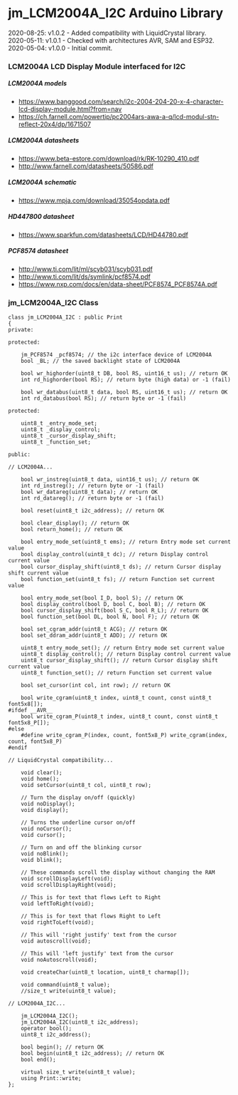 # jm_LCM2004A_I2C Arduino Library

2020-08-25: v1.0.2 - Added compatibility with LiquidCrystal library.  
2020-05-11: v1.0.1 - Checked with architectures AVR, SAM and ESP32.  
2020-05-04: v1.0.0 - Initial commit.  



### LCM2004A LCD Display Module interfaced for I2C

##### LCM2004A models

- https://www.banggood.com/search/i2c-2004-204-20-x-4-character-lcd-display-module.html?from=nav
- https://ch.farnell.com/powertip/pc2004ars-awa-a-q/lcd-modul-stn-reflect-20x4/dp/1671507

##### LCM2004A datasheets

- https://www.beta-estore.com/download/rk/RK-10290_410.pdf
- http://www.farnell.com/datasheets/50586.pdf

##### LCM2004A schematic

- https://www.mpja.com/download/35054opdata.pdf

##### HD447800 datasheet

- https://www.sparkfun.com/datasheets/LCD/HD44780.pdf

##### PCF8574 datasheet

- http://www.ti.com/lit/ml/scyb031/scyb031.pdf
- http://www.ti.com/lit/ds/symlink/pcf8574.pdf
- https://www.nxp.com/docs/en/data-sheet/PCF8574_PCF8574A.pdf



### jm_LCM2004A_I2C Class

```
class jm_LCM2004A_I2C : public Print
{
private:

protected:

	jm_PCF8574 _pcf8574; // the i2c interface device of LCM2004A
	bool _BL; // the saved backlight state of LCM2004A

	bool wr_highorder(uint8_t DB, bool RS, uint16_t us); // return OK
	int rd_highorder(bool RS); // return byte (high data) or -1 (fail)

	bool wr_databus(uint8_t data, bool RS, uint16_t us); // return OK
	int rd_databus(bool RS); // return byte or -1 (fail)

protected:

	uint8_t _entry_mode_set;
	uint8_t _display_control;
	uint8_t _cursor_display_shift;
	uint8_t _function_set;

public:

// LCM2004A...

	bool wr_instreg(uint8_t data, uint16_t us); // return OK
	int rd_instreg(); // return byte or -1 (fail)
	bool wr_datareg(uint8_t data); // return OK
	int rd_datareg(); // return byte or -1 (fail)

	bool reset(uint8_t i2c_address); // return OK

	bool clear_display(); // return OK
	bool return_home(); // return OK

	bool entry_mode_set(uint8_t ems); // return Entry mode set current value
	bool display_control(uint8_t dc); // return Display control current value
	bool cursor_display_shift(uint8_t ds); // return Cursor display shift current value
	bool function_set(uint8_t fs); // return Function set current value

	bool entry_mode_set(bool I_D, bool S); // return OK
	bool display_control(bool D, bool C, bool B); // return OK
	bool cursor_display_shift(bool S_C, bool R_L); // return OK
	bool function_set(bool DL, bool N, bool F); // return OK

	bool set_cgram_addr(uint8_t ACG); // return OK
	bool set_ddram_addr(uint8_t ADD); // return OK

	uint8_t entry_mode_set(); // return Entry mode set current value
	uint8_t display_control(); // return Display control current value
	uint8_t cursor_display_shift(); // return Cursor display shift current value
	uint8_t function_set(); // return Function set current value

	bool set_cursor(int col, int row); // return OK

	bool write_cgram(uint8_t index, uint8_t count, const uint8_t font5x8[]);
#ifdef __AVR__
	bool write_cgram_P(uint8_t index, uint8_t count, const uint8_t font5x8_P[]);
#else
	#define write_cgram_P(index, count, font5x8_P) write_cgram(index, count, font5x8_P)
#endif

// LiquidCrystal compatibility...

	void clear();
	void home();
	void setCursor(uint8_t col, uint8_t row);

	// Turn the display on/off (quickly)
	void noDisplay();
	void display();

	// Turns the underline cursor on/off
	void noCursor();
	void cursor();

	// Turn on and off the blinking cursor
	void noBlink();
	void blink();

	// These commands scroll the display without changing the RAM
	void scrollDisplayLeft(void);
	void scrollDisplayRight(void);

	// This is for text that flows Left to Right
	void leftToRight(void);

	// This is for text that flows Right to Left
	void rightToLeft(void);

	// This will 'right justify' text from the cursor
	void autoscroll(void);

	// This will 'left justify' text from the cursor
	void noAutoscroll(void);

	void createChar(uint8_t location, uint8_t charmap[]);

	void command(uint8_t value);
	//size_t write(uint8_t value);

// LCM2004A_I2C...

	jm_LCM2004A_I2C();
	jm_LCM2004A_I2C(uint8_t i2c_address);
	operator bool();
	uint8_t i2c_address();

	bool begin(); // return OK
	bool begin(uint8_t i2c_address); // return OK
	bool end();

	virtual size_t write(uint8_t value);
	using Print::write;
};
```

